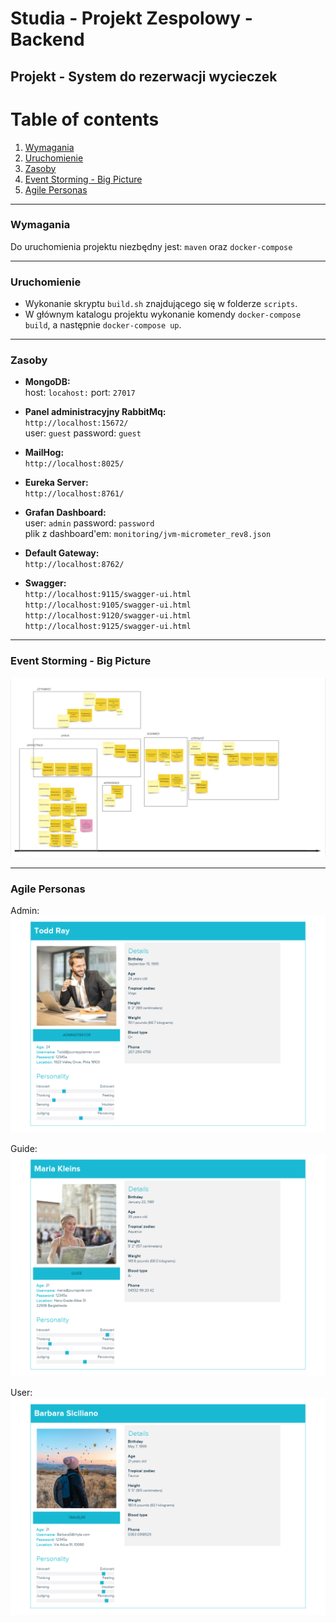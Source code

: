 # Studia - Projekt Zespolowy - Backend
## Projekt - System do rezerwacji wycieczek

# Table of contents

1. [Wymagania](#wymagania)
2. [Uruchomienie](#uruchomienie)
3. [Zasoby](#zasoby)
4. [Event Storming - Big Picture](#event-storming---big-picture-event-storming)
5. [Agile Personas](#agile-personas)

---
### Wymagania

Do uruchomienia projektu niezbędny jest: `maven` oraz `docker-compose`

---

### Uruchomienie

* Wykonanie skryptu `build.sh` znajdującego się w folderze `scripts`.
* W głównym katalogu projektu wykonanie komendy `docker-compose build`, a następnie `docker-compose up`.

---

### Zasoby

* **MongoDB:**  
host: `locahost:` port: `27017`

* **Panel administracyjny RabbitMq:**  
`http://localhost:15672/`  
user: `guest` password: `guest`

* **MailHog:**  
`http://localhost:8025/`

* **Eureka Server:**  
`http://localhost:8761/`

* **Grafan Dashboard:**  
user: `admin` password: `password`  
plik z dashboard'em: `monitoring/jvm-micrometer_rev8.json`

* **Default Gateway:**  
``http://localhost:8762/``

* **Swagger:**  
``http://localhost:9115/swagger-ui.html``  
``http://localhost:9105/swagger-ui.html``  
``http://localhost:9120/swagger-ui.html``  
``http://localhost:9125/swagger-ui.html``  

---

### Event Storming - Big Picture 

![Image event-storming-big-picture](docs/event-storming-big-picture.png)


----

### Agile Personas

Admin:
![Admin](docs/agile_personas/admin.png)

Guide:
![Guide](docs/agile_personas/guide.png)

User:
![User](docs/agile_personas/user.png)

